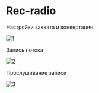 # Rec-radio
Настройки захвата  и конвертации

![1](https://user-images.githubusercontent.com/98338448/151103596-e0912508-5f4d-4ccd-bed1-45341645ece3.jpg)

Запись потока

![2](https://user-images.githubusercontent.com/98338448/151103733-4b5051a0-1537-49da-ac2d-a17ea33338a1.jpg)

Прослушивание записи

![3](https://user-images.githubusercontent.com/98338448/151103776-b5991769-fa1b-4a69-bb1a-1f2ef09ffc92.jpg)

